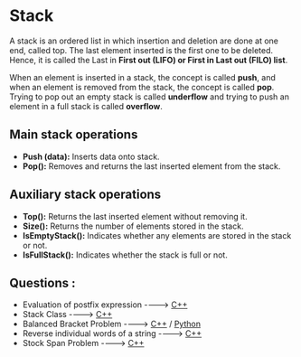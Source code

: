 # Stack

A stack is an ordered list in which insertion and deletion are done at one end, called
top. The last element inserted is the first one to be deleted. Hence, it is called the Last in **First out
(LIFO) or First in Last out (FILO) list**.

When an element is
inserted in a stack, the concept is called **push**, and when an element is removed from the stack, the
concept is called **pop**. Trying to pop out an empty stack is called **underflow** and trying to push an
element in a full stack is called **overflow**.

## Main stack operations

- **Push (data):** Inserts data onto stack.
- **Pop():** Removes and returns the last inserted element from the stack.

## Auxiliary stack operations

- **Top():** Returns the last inserted element without removing it.
- **Size():** Returns the number of elements stored in the stack.
- **IsEmptyStack():** Indicates whether any elements are stored in the stack or not.
- **IsFullStack():** Indicates whether the stack is full or not.

## Questions :

-   Evaluation of postfix expression ----> [C++](/Code/C++/Postfixexpression.cpp)
-   Stack Class ----> [C++](/Code/C++/stack_class.cpp)
-   Balanced Bracket Problem ----> [C++](/Code/C++/balanced_bracket.cpp) / [Python](/Code/Python/Balanced_brackets.py) 
-   Reverse individual words of a string ----> [C++](/Code/C++/reverse_words_of_string.cpp)
-   Stock Span Problem ----> [C++](/Code/C++/Stock_Span_Problem.cpp)
